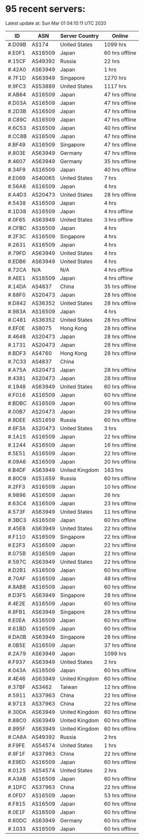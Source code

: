 # 95 recent servers:

Latest update at: Sun Mar 01 04:10:11 UTC 2020

| ID | ASN | Server Country | Online |
| -- | --- | -------------- | ------ |
| #.D09B | AS174 | United States | 1099 hrs |
| #.E0F1 | AS16509 | Japan | 60 hrs offline |
| #.15CF | AS49392 | Russia | 22 hrs |
| #.42A0 | AS63949 | Japan | 1 hrs |
| #.7F1D | AS63949 | Singapore | 1270 hrs |
| #.9FC3 | AS53889 | United States | 1117 hrs |
| #.AB64 | AS16509 | Japan | 47 hrs offline |
| #.D03A | AS16509 | Japan | 47 hrs offline |
| #.2D3B | AS16509 | Japan | 47 hrs offline |
| #.C89C | AS16509 | Japan | 47 hrs offline |
| #.6C53 | AS16509 | Japan | 40 hrs offline |
| #.CC8B | AS16509 | Japan | 47 hrs offline |
| #.BF49 | AS16509 | Singapore | 47 hrs offline |
| #.803E | AS63949 | Germany | 47 hrs offline |
| #.4607 | AS63949 | Germany | 35 hrs offline |
| #.34F9 | AS16509 | Japan | 40 hrs offline |
| #.E069 | AS40065 | United States | 7 hrs |
| #.56A8 | AS16509 | Japan | 4 hrs |
| #.A4D3 | AS20473 | United States | 28 hrs offline |
| #.5438 | AS16509 | Japan | 4 hrs |
| #.1D38 | AS16509 | Japan | 4 hrs offline |
| #.0F65 | AS63949 | United States | 3 hrs offline |
| #.CFBC | AS16509 | Japan | 4 hrs |
| #.2F3C | AS16509 | Singapore | 4 hrs |
| #.2631 | AS16509 | Japan | 4 hrs |
| #.79FD | AS63949 | United States | 4 hrs |
| #.EDB6 | AS63949 | United States | 4 hrs |
| #.72CA | N/A | N/A | 4 hrs offline |
| #.AEE1 | AS16509 | Japan | 4 hrs offline |
| #.14DA | AS4837 | China | 35 hrs offline |
| #.88F0 | AS20473 | Japan | 28 hrs offline |
| #.D842 | AS36352 | United States | 28 hrs offline |
| #.983A | AS16509 | Japan | 4 hrs |
| #.C481 | AS36352 | United States | 28 hrs offline |
| #.EF0E | AS8075 | Hong Kong | 28 hrs offline |
| #.4648 | AS20473 | Japan | 28 hrs offline |
| #.1731 | AS20473 | Japan | 28 hrs offline |
| #.BDF3 | AS4760 | Hong Kong | 28 hrs offline |
| #.7C33 | AS4837 | China | |
| #.A75A | AS20473 | Japan | 28 hrs offline |
| #.4381 | AS20473 | Japan | 28 hrs offline |
| #.1948 | AS63949 | United States | 60 hrs offline |
| #.F016 | AS16509 | Japan | 60 hrs offline |
| #.BDBC | AS16509 | Japan | 60 hrs offline |
| #.00B7 | AS20473 | Japan | 29 hrs offline |
| #.9DEE | AS51659 | Russia | 60 hrs offline |
| #.6F3A | AS20473 | United States | 3 hrs |
| #.1A15 | AS16509 | Japan | 22 hrs offline |
| #.1244 | AS16509 | Japan | 16 hrs offline |
| #.5E51 | AS16509 | Japan | 22 hrs offline |
| #.09A6 | AS16509 | Japan | 20 hrs offline |
| #.B4DF | AS63949 | United Kingdom | 163 hrs |
| #.80C9 | AS51659 | Russia | 60 hrs offline |
| #.2FF3 | AS16509 | Japan | 10 hrs offline |
| #.9896 | AS16509 | Japan | 26 hrs |
| #.63C4 | AS16509 | Japan | 23 hrs offline |
| #.573F | AS63949 | United States | 11 hrs offline |
| #.3BC3 | AS16509 | Japan | 60 hrs offline |
| #.45E8 | AS63949 | United States | 22 hrs offline |
| #.F110 | AS16509 | Singapore | 22 hrs offline |
| #.E2F3 | AS16509 | Japan | 22 hrs offline |
| #.075B | AS16509 | Japan | 22 hrs offline |
| #.597C | AS63949 | United States | 22 hrs offline |
| #.D2B1 | AS16509 | Japan | 60 hrs offline |
| #.70AF | AS16509 | Japan | 48 hrs offline |
| #.8AB8 | AS16509 | Japan | 60 hrs offline |
| #.D3F5 | AS63949 | Singapore | 28 hrs offline |
| #.4E2E | AS16509 | Japan | 60 hrs offline |
| #.8FB1 | AS63949 | Singapore | 28 hrs offline |
| #.E0EA | AS16509 | Japan | 60 hrs offline |
| #.61BD | AS16509 | Japan | 60 hrs offline |
| #.DA0B | AS63949 | Singapore | 28 hrs offline |
| #.0B5E | AS16509 | Japan | 37 hrs offline |
| #.2A79 | AS63949 | Japan | 1099 hrs |
| #.F937 | AS63949 | United States | 2 hrs |
| #.043A | AS16509 | Japan | 60 hrs offline |
| #.4E46 | AS63949 | United Kingdom | 60 hrs offline |
| #.37BF | AS3462 | Taiwan | 12 hrs offline |
| #.5911 | AS37963 | China | 22 hrs offline |
| #.9713 | AS37963 | China | 22 hrs offline |
| #.30DA | AS63949 | United Kingdom | 60 hrs offline |
| #.88C0 | AS63949 | United Kingdom | 60 hrs offline |
| #.995F | AS63949 | United Kingdom | 60 hrs offline |
| #.CA8A | AS49392 | Russia | 2 hrs |
| #.F9FE | AS54574 | United States | 1 hrs |
| #.9F1F | AS37963 | China | 22 hrs offline |
| #.E9ED | AS16509 | Japan | 60 hrs offline |
| #.0125 | AS54574 | United States | 2 hrs |
| #.A3AB | AS16509 | Japan | 60 hrs offline |
| #.1DFC | AS37963 | China | 22 hrs offline |
| #.0FD7 | AS16509 | Japan | 53 hrs offline |
| #.F815 | AS16509 | Japan | 60 hrs offline |
| #.0E1F | AS16509 | Japan | 60 hrs offline |
| #.60DC | AS63949 | Germany | 60 hrs offline |
| #.1033 | AS16509 | Japan | 60 hrs offline |

